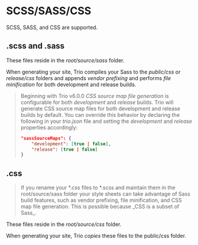<!--
template: docpage
title: SCSS/SASS/CSS - Trio
appendToTarget: true
activeHeaderItem: 2
activeDocIndexItem: 16
-->

# SCSS/SASS/CSS

SCSS, SASS, and CSS are supported.

## .scss and .sass

These files reside in the _root/source/sass_ folder.

When generating your site, Trio compiles your Sass to the _public/css_ or _release/css_ folders and appends _vendor prefixing_ and performs _file minification_ for both development and release builds.

<blockquote class="note-tip">Beginning with Trio v6.0.0 <em>CSS source map file generation</em> is configurable for both <em>development</em> and <em>release</em> builds. Trio will generate CSS source map files for both development and release builds by default. You can override this behavior by declaring the following in your <em>trio.json</em> file and setting the <em>development</em> and <em>release</em> properties accordingly:

```json
"sassSourceMaps": {
    "development": [true | false],
    "release": [true | false]
}
```
</blockquote>

## .css

<blockquote class="note-tip">
If you rename your *.css files to *.scss and maintain them in the root/source/sass folder your style sheets can take advantage of Sass build features, such as vendor prefixing, file minification, and CSS map file generation. This is possible because _CSS is a subset of Sass_.
</blockquote>

These files reside in the _root/source/css_ folder.

When generating your site, Trio _copies_ these files to the public/css folder.
